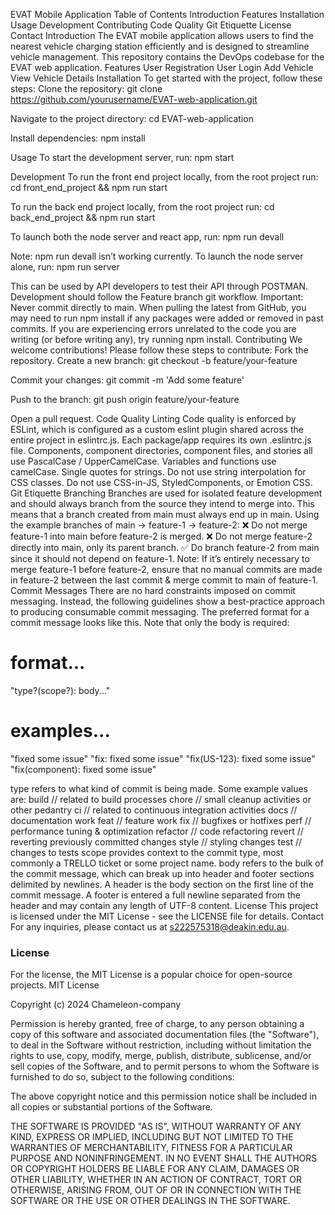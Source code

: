 EVAT Mobile Application
Table of Contents
Introduction
Features
Installation
Usage
Development
Contributing
Code Quality
Git Etiquette
License
Contact
Introduction
The EVAT mobile application allows users to find the nearest vehicle charging station efficiently and is designed to streamline vehicle management. This repository contains the DevOps codebase for the EVAT web application.
Features
User Registration
User Login
Add Vehicle
View Vehicle Details
Installation
To get started with the project, follow these steps:
Clone the repository:
git clone https://github.com/yourusername/EVAT-web-application.git

Navigate to the project directory:
cd EVAT-web-application

Install dependencies:
npm install

Usage
To start the development server, run:
npm start

Development
To run the front end project locally, from the root project run:
cd front_end_project && npm run start

To run the back end project locally, from the root project run:
cd back_end_project && npm run start

To launch both the node server and react app, run:
npm run devall

Note: npm run devall isn’t working currently.
To launch the node server alone, run:
npm run server

This can be used by API developers to test their API through POSTMAN.
Development should follow the Feature branch git workflow. Important: Never commit directly to main.
When pulling the latest from GitHub, you may need to run npm install if any packages were added or removed in past commits. If you are experiencing errors unrelated to the code you are writing (or before writing any), try running npm install.
Contributing
We welcome contributions! Please follow these steps to contribute:
Fork the repository.
Create a new branch:
git checkout -b feature/your-feature

Commit your changes:
git commit -m 'Add some feature'

Push to the branch:
git push origin feature/your-feature

Open a pull request.
Code Quality
Linting
Code quality is enforced by ESLint, which is configured as a custom eslint plugin shared across the entire project in eslintrc.js. Each package/app requires its own .eslintrc.js file.
Components, component directories, component files, and stories all use PascalCase / UpperCamelCase.
Variables and functions use camelCase.
Single quotes for strings.
Do not use string interpolation for CSS classes.
Do not use CSS-in-JS, StyledComponents, or Emotion CSS.
Git Etiquette
Branching
Branches are used for isolated feature development and should always branch from the source they intend to merge into. This means that a branch created from main must always end up in main.
Using the example branches of main -> feature-1 -> feature-2:
❌ Do not merge feature-1 into main before feature-2 is merged.
❌ Do not merge feature-2 directly into main, only its parent branch.
✅ Do branch feature-2 from main since it should not depend on feature-1.
Note: If it’s entirely necessary to merge feature-1 before feature-2, ensure that no manual commits are made in feature-2 between the last commit & merge commit to main of feature-1.
Commit Messages
There are no hard constraints imposed on commit messaging. Instead, the following guidelines show a best-practice approach to producing consumable commit messaging.
The preferred format for a commit message looks like this. Note that only the body is required:
# format...
"type?(scope?): body..."

# examples...
"fixed some issue"
"fix: fixed some issue"
"fix(US-123): fixed some issue"
"fix(component): fixed some issue"

type refers to what kind of commit is being made. Some example values are:
build // related to build processes
chore // small cleanup activities or other pedantry
ci // related to continuous integration activities
docs // documentation work
feat // feature work
fix // bugfixes or hotfixes
perf // performance tuning & optimization
refactor // code refactoring
revert // reverting previously committed changes
style // styling changes
test // changes to tests
scope provides context to the commit type, most commonly a TRELLO ticket or some project name.
body refers to the bulk of the commit message, which can break up into header and footer sections delimited by newlines.
A header is the body section on the first line of the commit message.
A footer is entered a full newline separated from the header and may contain any length of UTF-8 content.
License
This project is licensed under the MIT License - see the LICENSE file for details.
Contact
For any inquiries, please contact us at s222575318@deakin.edu.au.
### License

For the license, the MIT License is a popular choice for open-source projects. 
MIT License

Copyright (c) 2024 Chameleon-company

Permission is hereby granted, free of charge, to any person obtaining a copy
of this software and associated documentation files (the "Software"), to deal
in the Software without restriction, including without limitation the rights
to use, copy, modify, merge, publish, distribute, sublicense, and/or sell
copies of the Software, and to permit persons to whom the Software is
furnished to do so, subject to the following conditions:

The above copyright notice and this permission notice shall be included in all
copies or substantial portions of the Software.

THE SOFTWARE IS PROVIDED "AS IS", WITHOUT WARRANTY OF ANY KIND, EXPRESS OR
IMPLIED, INCLUDING BUT NOT LIMITED TO THE WARRANTIES OF MERCHANTABILITY,
FITNESS FOR A PARTICULAR PURPOSE AND NONINFRINGEMENT. IN NO EVENT SHALL THE
AUTHORS OR COPYRIGHT HOLDERS BE LIABLE FOR ANY CLAIM, DAMAGES OR OTHER
LIABILITY, WHETHER IN AN ACTION OF CONTRACT, TORT OR OTHERWISE, ARISING FROM,
OUT OF OR IN CONNECTION WITH THE SOFTWARE OR THE USE OR OTHER DEALINGS IN THE
SOFTWARE.

